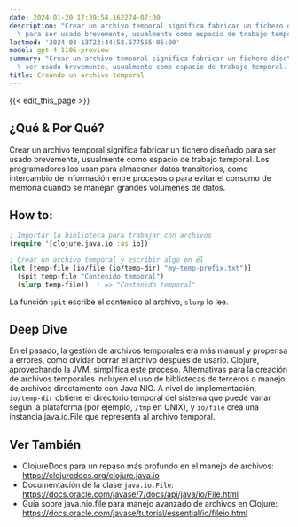 ```yaml
---
date: 2024-01-20 17:39:54.162274-07:00
description: "Crear un archivo temporal significa fabricar un fichero dise\xF1ado\
  \ para ser usado brevemente, usualmente como espacio de trabajo temporal. Los programadores\u2026"
lastmod: '2024-03-13T22:44:58.677565-06:00'
model: gpt-4-1106-preview
summary: "Crear un archivo temporal significa fabricar un fichero dise\xF1ado para\
  \ ser usado brevemente, usualmente como espacio de trabajo temporal. Los programadores\u2026"
title: Creando un archivo temporal
---
```


{{< edit_this_page >}}

## ¿Qué & Por Qué?
Crear un archivo temporal significa fabricar un fichero diseñado para ser usado brevemente, usualmente como espacio de trabajo temporal. Los programadores los usan para almacenar datos transitorios, como intercambio de información entre procesos o para evitar el consumo de memoria cuando se manejan grandes volúmenes de datos.

## How to:
```Clojure
; Importar la biblioteca para trabajar con archivos
(require '[clojure.java.io :as io])

; Crear un archivo temporal y escribir algo en él
(let [temp-file (io/file (io/temp-dir) "my-temp-prefix.txt")]
  (spit temp-file "Contenido temporal")
  (slurp temp-file))  ; => "Contenido temporal"
```
La función `spit` escribe el contenido al archivo, `slurp` lo lee.

## Deep Dive
En el pasado, la gestión de archivos temporales era más manual y propensa a errores, como olvidar borrar el archivo después de usarlo. Clojure, aprovechando la JVM, simplifica este proceso. Alternativas para la creación de archivos temporales incluyen el uso de bibliotecas de terceros o manejo de archivos directamente con Java NIO. A nivel de implementación, `io/temp-dir` obtiene el directorio temporal del sistema que puede variar según la plataforma (por ejemplo, `/tmp` en UNIX), y `io/file` crea una instancia java.io.File que representa al archivo temporal.

## Ver También
- ClojureDocs para un repaso más profundo en el manejo de archivos: https://clojuredocs.org/clojure.java.io
- Documentación de la clase `java.io.File`: https://docs.oracle.com/javase/7/docs/api/java/io/File.html
- Guía sobre java.nio.file para manejo avanzado de archivos en Clojure: https://docs.oracle.com/javase/tutorial/essential/io/fileio.html
